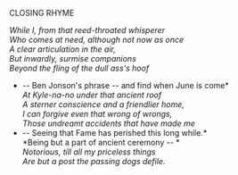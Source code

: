 CLOSING RHYME  
  
*While I, from that reed-throated whisperer*  
*Who comes at need, although not now as once*  
*A clear articulation in the air,*  
*But inwardly, surmise companions*  
*Beyond the fling of the dull ass's hoof*  
* -- Ben Jonson's phrase -- and find when June is come*  
*At Kyle-na-no under that ancient roof*  
*A sterner conscience and a friendlier home,*  
*I can forgive even that wrong of wrongs,*  
*Those undreamt accidents that have made me*  
* -- Seeing that Fame has perished this long while.*  
*Being but a part of ancient ceremony -- *  
*Notorious, till all my priceless things*  
*Are but a post the passing dogs defile.*  
